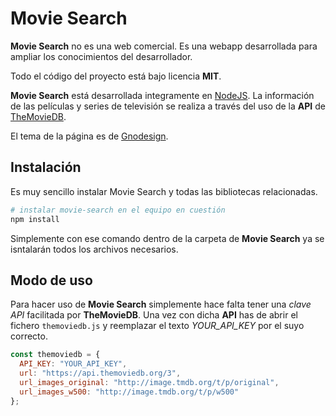 # Movie Search

**Movie Search** no es una web comercial. Es una webapp desarrollada para ampliar los conocimientos del desarrollador.

Todo el código del proyecto está bajo licencia **MIT**.

**Movie Search** está desarrollada integramente en [NodeJS](https://nodejs.org). La información de las películas y series de televisión se realiza a través del uso de la **API** de [TheMovieDB](http://themoviedb.org/).

El tema de la página es de [Gnodesign](https://themeforest.net/item/movify-movies-tv-shows-cinema-html-template/21561137).

## Instalación

Es muy sencillo instalar Movie Search y todas las bibliotecas relacionadas.

```bash
# instalar movie-search en el equipo en cuestión
npm install
```

Simplemente con ese comando dentro de la carpeta de **Movie Search** ya se isntalarán todos los archivos necesarios.

## Modo de uso

Para hacer uso de **Movie Search** simplemente hace falta tener una *clave API* facilitada por **TheMovieDB**. Una vez con dicha **API** has de abrir el fichero `themoviedb.js` y reemplazar el texto *YOUR_API_KEY* por el suyo correcto.

```js
const themoviedb = {
  API_KEY: "YOUR_API_KEY",
  url: "https://api.themoviedb.org/3",
  url_images_original: "http://image.tmdb.org/t/p/original",
  url_images_w500: "http://image.tmdb.org/t/p/w500"
};
```